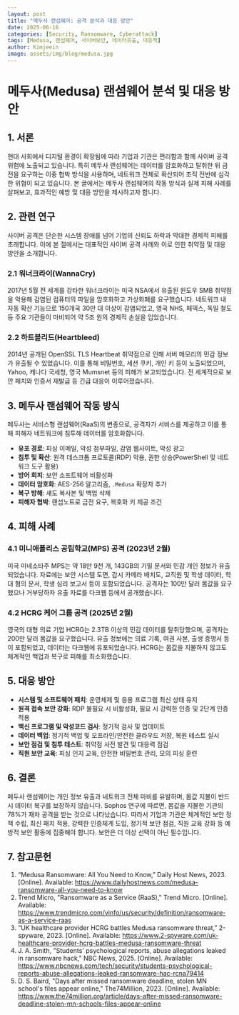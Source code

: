 ```yaml
---
layout: post
title: "메두사 랜섬웨어: 공격 분석과 대응 방안"
date: 2025-06-16
categories: [Security, Ransomware, Cyberattack]
tags: [Medusa, 랜섬웨어, 사이버보안, 데이터유출, 대응책]
author: Kimjeein
image: assets/img/blog/medusa.jpg
---
```


# 메두사(Medusa) 랜섬웨어 분석 및 대응 방안

## 1. 서론  
현대 사회에서 디지털 환경이 확장됨에 따라 기업과 기관은 편리함과 함께 사이버 공격 위험에 노출되고 있습니다. 특히 메두사 랜섬웨어는 데이터를 암호화하고 탈취한 뒤 금전을 요구하는 이중 협박 방식을 사용하며, 네트워크 전체로 확산되어 조직 전반에 심각한 위협이 되고 있습니다. 본 글에서는 메두사 랜섬웨어의 작동 방식과 실제 피해 사례를 살펴보고, 효과적인 예방 및 대응 방안을 제시하고자 합니다.

## 2. 관련 연구

사이버 공격은 단순한 시스템 장애를 넘어 기업의 신뢰도 하락과 막대한 경제적 피해를 초래합니다. 이에 본 절에서는 대표적인 사이버 공격 사례와 이로 인한 취약점 및 대응 방안을 소개합니다.

### 2.1 워너크라이(WannaCry)  
2017년 5월 전 세계를 강타한 워너크라이는 미국 NSA에서 유출된 윈도우 SMB 취약점을 악용해 감염된 컴퓨터의 파일을 암호화하고 가상화폐를 요구했습니다. 네트워크 내 자동 확산 기능으로 150개국 30만 대 이상이 감염되었고, 영국 NHS, 페덱스, 독일 철도 등 주요 기관들이 마비되어 약 5조 원의 경제적 손실을 입었습니다.

### 2.2 하트블리드(Heartbleed)  
2014년 공개된 OpenSSL TLS Heartbeat 취약점으로 인해 서버 메모리의 민감 정보가 유출될 수 있었습니다. 이를 통해 비밀번호, 세션 쿠키, 개인 키 등이 노출되었으며, Yahoo, 캐나다 국세청, 영국 Mumsnet 등의 피해가 보고되었습니다. 전 세계적으로 보안 패치와 인증서 재발급 등 긴급 대응이 이루어졌습니다.

## 3. 메두사 랜섬웨어 작동 방식  
메두사는 서비스형 랜섬웨어(RaaS)의 변종으로, 공격자가 서비스를 제공하고 이를 통해 피해자 네트워크에 침투해 데이터를 암호화합니다.  
- **유포 경로**: 피싱 이메일, 악성 첨부파일, 감염 웹사이트, 악성 광고  
- **침투 및 확산**: 원격 데스크톱 프로토콜(RDP) 악용, 권한 상승(PowerShell 및 네트워크 도구 활용)  
- **방어 회피**: 보안 소프트웨어 비활성화  
- **데이터 암호화**: AES-256 알고리즘, `.Medusa` 확장자 추가  
- **복구 방해**: 섀도 복사본 및 백업 삭제  
- **피해자 협박**: 랜섬노트로 금전 요구, 복호화 키 제공 조건

## 4. 피해 사례

### 4.1 미니애폴리스 공립학교(MPS) 공격 (2023년 2월)  
미국 미네소타주 MPS는 약 18만 9천 개, 143GB의 기밀 문서와 민감 개인 정보가 유출되었습니다. 자료에는 보안 시스템 도면, 감시 카메라 배치도, 교직원 및 학생 데이터, 학대 혐의 문서, 학생 심리 보고서 등이 포함되었습니다. 공격자는 100만 달러 몸값을 요구했으나 거부당하자 유출 자료를 다크웹 등에서 공개했습니다.

### 4.2 HCRG 케어 그룹 공격 (2025년 2월)  
영국의 대형 의료 기업 HCRG는 2.3TB 이상의 민감 데이터를 탈취당했으며, 공격자는 200만 달러 몸값을 요구했습니다. 유출 정보에는 의료 기록, 여권 사본, 출생 증명서 등이 포함되었고, 데이터는 다크웹에 유포되었습니다. HCRG는 몸값을 지불하지 않고도 체계적인 백업과 복구로 피해를 최소화했습니다.

## 5. 대응 방안  
- **시스템 및 소프트웨어 패치**: 운영체제 및 응용 프로그램 최신 상태 유지  
- **원격 접속 보안 강화**: RDP 불필요 시 비활성화, 필요 시 강력한 인증 및 2단계 인증 적용  
- **백신 프로그램 및 악성코드 검사**: 정기적 검사 및 업데이트  
- **데이터 백업**: 정기적 백업 및 오프라인/안전한 클라우드 저장, 복원 테스트 실시  
- **보안 점검 및 침투 테스트**: 취약점 사전 발견 및 대응력 점검  
- **직원 보안 교육**: 피싱 인지 교육, 안전한 비밀번호 관리, 모의 피싱 훈련

## 6. 결론  
메두사 랜섬웨어는 개인 정보 유출과 네트워크 전체 마비를 유발하며, 몸값 지불이 반드시 데이터 복구를 보장하지 않습니다. Sophos 연구에 따르면, 몸값을 지불한 기관의 78%가 재차 공격을 받는 것으로 나타났습니다. 따라서 기업과 기관은 체계적인 보안 정책 수립, 최신 패치 적용, 강력한 인증체계 도입, 정기적 보안 점검, 직원 교육 강화 등 예방적 보안 활동에 집중해야 합니다. 보안은 더 이상 선택이 아닌 필수입니다.

## 7. 참고문헌  
1. “Medusa Ransomware: All You Need to Know,” Daily Host News, 2023. [Online]. Available: https://www.dailyhostnews.com/medusa-ransomware-all-you-need-to-know  
2. Trend Micro, "Ransomware as a Service (RaaS)," Trend Micro. [Online]. Available: https://www.trendmicro.com/vinfo/us/security/definition/ransomware-as-a-service-raas  
3. “UK healthcare provider HCRG battles Medusa ransomware threat,” 2-spyware, 2023. [Online]. Available: https://www.2-spyware.com/uk-healthcare-provider-hcrg-battles-medusa-ransomware-threat  
4. J. A. Smith, "Students' psychological reports, abuse allegations leaked in ransomware hack," NBC News, 2025. [Online]. Available: https://www.nbcnews.com/tech/security/students-psychological-reports-abuse-allegations-leaked-ransomware-hac-rcna79414  
5. D. S. Baird, "Days after missed ransomware deadline, stolen MN school's files appear online," The74Million, 2023. [Online]. Available: https://www.the74million.org/article/days-after-missed-ransomware-deadline-stolen-mn-schools-files-appear-online

